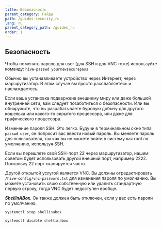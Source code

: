 ```yaml
---
title: Безопасность
parent_category: Гайды
path: /guides-security_ru
lang: ru
parent_category_path: /guides_ru
order: 1
---
```


## Безопасность
Чтобы поменять пароль для user (для SSH и для VNC тоже) используйте команду:
`hive-passwd yournewsecurepass`

Обычно вы устанавливаете устройство через Интернет, через маршрутизатор. В этом случае вы просто расслабляетесь и наслаждаетесь.

Если ваша установка подвержена внешнему миру или даже большой внутренней сети, вам следует позаботиться о безопасности. Или вы обнаружите, что вы разрабатываете буровую добычу для другого кошелька или какого-то скрытого процессора, или даже для графического процессора.

Изменение пароля SSH. Это легко. Будучи в терминальном окне типа `passwd user`, он попросит вас ввести новый пароль. Вы меняете пароль для пользователя, так как вы не можете войти в систему как root по умолчанию, используя SSH.

Если вы перешлете свой SSH-порт 22 через маршрутизатор, нашим советом будет использовать другой внешний порт, например 2222. Поскольку 22 порт сканируется часто.

Другой открытой услугой является VNC. Вы должны отредактировать `/hive-config/vnc-password.txt` для изменения пароля по умолчанию. Вы можете установить свою собственную или удалить стандартную первую строку, тогда VNC будет недоступен вообще.

***ShellInABox.*** Он также должен быть отключен, если у вас есть пароли по умолчанию.

`systemctl stop shellinabox`

`systemctl disable shellinabox`
